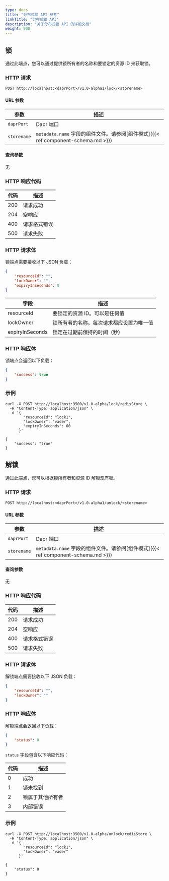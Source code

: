 ```yaml
---
type: docs
title: "分布式锁 API 参考"
linkTitle: "分布式锁 API"
description: "关于分布式锁 API 的详细文档"
weight: 900
---
```


## 锁

通过此端点，您可以通过提供锁所有者的名称和要锁定的资源 ID 来获取锁。

### HTTP 请求

```
POST http://localhost:<daprPort>/v1.0-alpha1/lock/<storename>
```

#### URL 参数

参数 | 描述
--------- | -----------
`daprPort` | Dapr 端口
`storename` | `metadata.name` 字段的组件文件。请参阅[组件模式]({{< ref component-schema.md >}})

#### 查询参数

无

### HTTP 响应代码

代码 | 描述
---- | -----------
200  | 请求成功
204  | 空响应
400  | 请求格式错误
500  | 请求失败

### HTTP 请求体

锁端点需要接收以下 JSON 负载：

```json
{
    "resourceId": "",
    "lockOwner": "",
    "expiryInSeconds": 0
}
```

字段 | 描述
---- | -----------
resourceId  | 要锁定的资源 ID。可以是任何值
lockOwner  | 锁所有者的名称。每次请求都应设置为唯一值
expiryInSeconds  | 锁定在过期前保持的时间（秒）

### HTTP 响应体

锁端点会返回以下负载：

```json
{
    "success": true
}
```

### 示例

```shell
curl -X POST http://localhost:3500/v1.0-alpha/lock/redisStore \
  -H "Content-Type: application/json" \
  -d '{
        "resourceId": "lock1",
        "lockOwner": "vader",
        "expiryInSeconds": 60
      }'

{
    "success": "true"
}
```

## 解锁

通过此端点，您可以根据锁所有者和资源 ID 解锁现有锁。

### HTTP 请求

```
POST http://localhost:<daprPort>/v1.0-alpha1/unlock/<storename>
```

#### URL 参数

参数 | 描述
--------- | -----------
`daprPort` | Dapr 端口
`storename` | `metadata.name` 字段的组件文件。请参阅[组件模式]({{< ref component-schema.md >}})

#### 查询参数

无

### HTTP 响应代码

代码 | 描述
---- | -----------
200  | 请求成功
204  | 空响应
400  | 请求格式错误
500  | 请求失败

### HTTP 请求体

解锁端点需要接收以下 JSON 负载：

```json
{
    "resourceId": "",
    "lockOwner": ""
}
```

### HTTP 响应体

解锁端点会返回以下负载：

```json
{
    "status": 0
}
```

`status` 字段包含以下响应代码：

代码 | 描述
---- | -----------
0  | 成功
1  | 锁未找到
2  | 锁属于其他所有者
3  | 内部错误

### 示例

```shell
curl -X POST http://localhost:3500/v1.0-alpha/unlock/redisStore \
  -H "Content-Type: application/json" \
  -d '{
        "resourceId": "lock1",
        "lockOwner": "vader"
      }'

{
    "status": 0
}
```